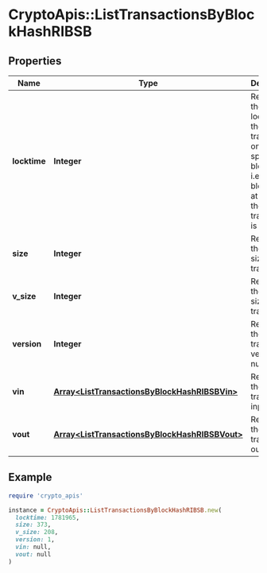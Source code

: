 # CryptoApis::ListTransactionsByBlockHashRIBSB

## Properties

| Name | Type | Description | Notes |
| ---- | ---- | ----------- | ----- |
| **locktime** | **Integer** | Represents the locktime on the transaction on the specific blockchain, i.e. the blockheight at which the transaction is valid. |  |
| **size** | **Integer** | Represents the total size of this transaction. |  |
| **v_size** | **Integer** | Represents the virtual size of this transaction. |  |
| **version** | **Integer** | Represents the transaction version number. |  |
| **vin** | [**Array&lt;ListTransactionsByBlockHashRIBSBVin&gt;**](ListTransactionsByBlockHashRIBSBVin.md) | Represents the transaction inputs. |  |
| **vout** | [**Array&lt;ListTransactionsByBlockHashRIBSBVout&gt;**](ListTransactionsByBlockHashRIBSBVout.md) | Represents the transaction outputs. |  |

## Example

```ruby
require 'crypto_apis'

instance = CryptoApis::ListTransactionsByBlockHashRIBSB.new(
  locktime: 1781965,
  size: 373,
  v_size: 208,
  version: 1,
  vin: null,
  vout: null
)
```

